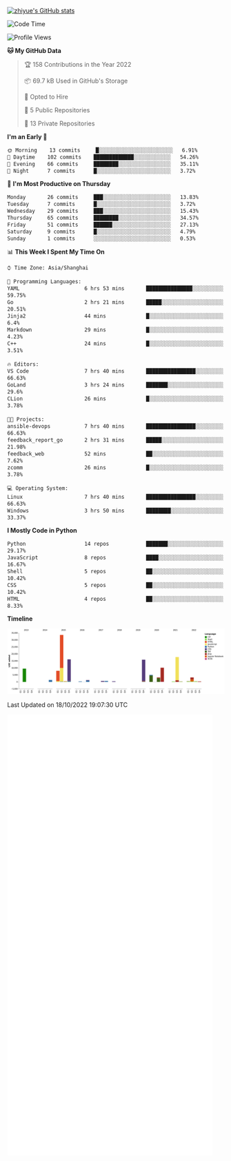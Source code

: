 
[![zhiyue's GitHub stats](https://github-readme-stats.vercel.app/api?username=zhiyue)](https://github.com/anuraghazra/github-readme-stats&&show_icons=true)

<!--START_SECTION:waka-->
![Code Time](http://img.shields.io/badge/Code%20Time-701%20hrs%2016%20mins-blue)

![Profile Views](http://img.shields.io/badge/Profile%20Views-0-blue)

**🐱 My GitHub Data** 

> 🏆 158 Contributions in the Year 2022
 > 
> 📦 69.7 kB Used in GitHub's Storage 
 > 
> 💼 Opted to Hire
 > 
> 📜 5 Public Repositories 
 > 
> 🔑 13 Private Repositories  
 > 
**I'm an Early 🐤** 

```text
🌞 Morning    13 commits     █░░░░░░░░░░░░░░░░░░░░░░░░   6.91% 
🌆 Daytime    102 commits    █████████████░░░░░░░░░░░░   54.26% 
🌃 Evening    66 commits     ████████░░░░░░░░░░░░░░░░░   35.11% 
🌙 Night      7 commits      █░░░░░░░░░░░░░░░░░░░░░░░░   3.72%

```
📅 **I'm Most Productive on Thursday** 

```text
Monday       26 commits     ███░░░░░░░░░░░░░░░░░░░░░░   13.83% 
Tuesday      7 commits      █░░░░░░░░░░░░░░░░░░░░░░░░   3.72% 
Wednesday    29 commits     ███░░░░░░░░░░░░░░░░░░░░░░   15.43% 
Thursday     65 commits     ████████░░░░░░░░░░░░░░░░░   34.57% 
Friday       51 commits     ██████░░░░░░░░░░░░░░░░░░░   27.13% 
Saturday     9 commits      █░░░░░░░░░░░░░░░░░░░░░░░░   4.79% 
Sunday       1 commits      ░░░░░░░░░░░░░░░░░░░░░░░░░   0.53%

```


📊 **This Week I Spent My Time On** 

```text
⌚︎ Time Zone: Asia/Shanghai

💬 Programming Languages: 
YAML                     6 hrs 53 mins       ███████████████░░░░░░░░░░   59.75% 
Go                       2 hrs 21 mins       █████░░░░░░░░░░░░░░░░░░░░   20.51% 
Jinja2                   44 mins             █░░░░░░░░░░░░░░░░░░░░░░░░   6.4% 
Markdown                 29 mins             █░░░░░░░░░░░░░░░░░░░░░░░░   4.23% 
C++                      24 mins             █░░░░░░░░░░░░░░░░░░░░░░░░   3.51%

🔥 Editors: 
VS Code                  7 hrs 40 mins       ████████████████░░░░░░░░░   66.63% 
GoLand                   3 hrs 24 mins       ███████░░░░░░░░░░░░░░░░░░   29.6% 
CLion                    26 mins             █░░░░░░░░░░░░░░░░░░░░░░░░   3.78%

🐱‍💻 Projects: 
ansible-devops           7 hrs 40 mins       ████████████████░░░░░░░░░   66.63% 
feedback_report_go       2 hrs 31 mins       █████░░░░░░░░░░░░░░░░░░░░   21.98% 
feedback_web             52 mins             ██░░░░░░░░░░░░░░░░░░░░░░░   7.62% 
zcomm                    26 mins             █░░░░░░░░░░░░░░░░░░░░░░░░   3.78%

💻 Operating System: 
Linux                    7 hrs 40 mins       ████████████████░░░░░░░░░   66.63% 
Windows                  3 hrs 50 mins       ████████░░░░░░░░░░░░░░░░░   33.37%

```

**I Mostly Code in Python** 

```text
Python                   14 repos            ███████░░░░░░░░░░░░░░░░░░   29.17% 
JavaScript               8 repos             ████░░░░░░░░░░░░░░░░░░░░░   16.67% 
Shell                    5 repos             ██░░░░░░░░░░░░░░░░░░░░░░░   10.42% 
CSS                      5 repos             ██░░░░░░░░░░░░░░░░░░░░░░░   10.42% 
HTML                     4 repos             ██░░░░░░░░░░░░░░░░░░░░░░░   8.33%

```


**Timeline**

![Chart not found](https://raw.githubusercontent.com/zhiyue/zhiyue/main/charts/bar_graph.png) 


 Last Updated on 18/10/2022 19:07:30 UTC
<!--END_SECTION:waka-->

<!-- [![Top Langs](https://github-readme-stats.vercel.app/api/top-langs/?username=zhiyue)](https://github.com/anuraghazra/github-readme-stats) -->

![](./github-metrics.svg)

